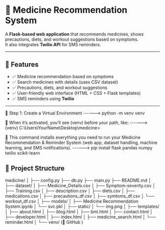 # 💊 Medicine Recommendation System  

A **Flask-based web application** that recommends medicines, shows precautions, diets, and workout suggestions based on symptoms.  
It also integrates **Twilio API** for SMS reminders.  

---

## 🚀 Features
- ✅ Medicine recommendation based on symptoms  
- ✅ Search medicines with details (uses CSV dataset)  
- ✅ Precautions, diets, and workout suggestions  
- ✅ User-friendly web interface (HTML + CSS + Flask templates)  
- ✅ SMS reminders using **Twilio**  

---

🔹 Step 1: Create a Virtual Environment
------>
python -m venv venv

🔹 When it’s activated, you’ll see (venv) before your path, like:
------>
(venv) C:\Users\YourName\Desktop\medicine>

🔹 This command installs everything you need to run your Medicine Recommendation & Reminder System (web app, dataset handling, machine learning, and SMS notifications).
------>
pip install flask pandas numpy twilio scikit-learn




## 📂 Project Structure
medicine/
│
├── config.py
├── db.py
├── main.py
├── README.md
│
├── dataset/
│   ├── Medicine_Details.csv
│   ├── Symptom-severity.csv
│   ├── Training.csv
│   ├── description.csv
│   ├── diets.csv
│   ├── medications.csv
│   ├── precautions_df.csv
│   ├── symtoms_df.csv
│   └── workout_df.csv
│
├── models/
│   ├── Medicine Recommendation System.ipynb
│   └── svc.pkl
│
├── static/
│   └── img.png
│
├── templates/
│   ├── about.html
│   ├── blog.html
│   ├── bmi.html
│   ├── contact.html
│   ├── developer.html
│   ├── index.html
│   ├── medicine_search.html
│   └── reminder.html
│
└── venv/   (🚫 GitHub )






